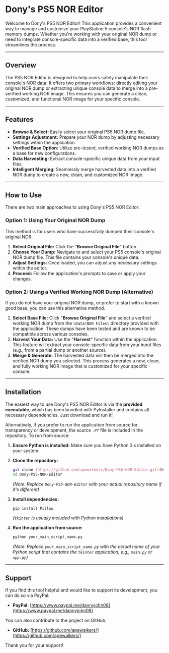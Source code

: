 # Dony's PS5 NOR Editor

Welcome to Dony's PS5 NOR Editor! This application provides a convenient way to manage and customize your PlayStation 5 console's NOR flash memory dumps. Whether you're working with your original NOR dump or need to integrate console-specific data into a verified base, this tool streamlines the process.

---

## Overview

The PS5 NOR Editor is designed to help users safely manipulate their console's NOR data. It offers two primary workflows: directly editing your original NOR dump or extracting unique console data to merge into a pre-verified working NOR image. This ensures you can generate a clean, customized, and functional NOR image for your specific console.

---

## Features

* **Browse & Select:** Easily select your original PS5 NOR dump file.
* **Settings Adjustment:** Prepare your NOR dump by adjusting necessary settings within the application.
* **Verified Base Option:** Utilize pre-tested, verified working NOR dumps as a base for new configurations.
* **Data Harvesting:** Extract console-specific unique data from your input files.
* **Intelligent Merging:** Seamlessly merge harvested data into a verified NOR dump to create a new, clean, and customized NOR image.

---

## How to Use

There are two main approaches to using Dony's PS5 NOR Editor:

### Option 1: Using Your Original NOR Dump

This method is for users who have successfully dumped their console's original NOR.

1.  **Select Original File:** Click the "**Browse Original File**" button.
2.  **Choose Your Dump:** Navigate to and select your PS5 console's original NOR dump file. This file contains your console's unique data.
3.  **Adjust Settings:** Once loaded, you can adjust any necessary settings within the editor.
4.  **Proceed:** Follow the application's prompts to save or apply your changes.

### Option 2: Using a Verified Working NOR Dump (Alternative)

If you do not have your original NOR dump, or prefer to start with a known good base, you can use this alternative method.

1.  **Select Base File:** Click "**Browse Original File**" and select a verified working NOR dump from the `\Data\NOR Files\` directory provided with the application. These dumps have been tested and are known to be compatible across various consoles.
2.  **Harvest Your Data:** Use the "**Harvest**" function within the application. This feature will extract your console-specific data from your input files (e.g., from a partial dump or another source).
3.  **Merge & Generate:** The harvested data will then be merged into the verified NOR dump you selected. This process generates a new, clean, and fully working NOR image that is customized for your specific console.

---

## Installation

The easiest way to use Dony's PS5 NOR Editor is via the **provided executable**, which has been bundled with PyInstaller and contains all necessary dependencies. Just download and run it!

Alternatively, if you prefer to run the application from source for transparency or development, the source `.PY` file is included in the repository. To run from source:

1.  **Ensure Python is installed:** Make sure you have Python 3.x installed on your system.
2.  **Clone the repository:**
    ```bash
    git clone [https://github.com/apewalkers/Dony-PS5-NOR-Editor.git](https://github.com/apewalkers/Dony-PS5-NOR-Editor.git)
    cd Dony-PS5-NOR-Editor
    ```
    *(Note: Replace `Dony-PS5-NOR-Editor` with your actual repository name if it's different)*

3.  **Install dependencies:**
    ```bash
    pip install Pillow
    ```
    *(`tkinter` is usually included with Python installations)*

4.  **Run the application from source:**
    ```bash
    python your_main_script_name.py
    ```
    *(Note: Replace `your_main_script_name.py` with the actual name of your Python script that contains the `tkinter` application, e.g., `main.py` or `app.py`)*

---

## Support

If you find this tool helpful and would like to support its development, you can do so via PayPal:

* **PayPal:** [https://www.paypal.me/dannyjohn08](https://www.paypal.me/dannyjohn08)

You can also contribute to the project on GitHub:

* **GitHub:** [https://github.com/apewalkers/](https://github.com/apewalkers/)

Thank you for your support!
